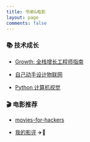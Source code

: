 ```yaml
---
title: 书单&电影
layout: page
comments: false
---
```


### 📚 技术成长
- [Growth: 全栈增长工程师指南](https://www.kancloud.cn/digest/growth-ebook/153856)
<!-- ```java
这是一本指导性的书籍——不要指望从这本书中学到所有的知识点，但是它可以帮你构建你的知识体系。
``` -->
- [自己动手设计物联网](http://ebook.designiot.cn/)
<!-- ```java
一步步搭建物联网系统(教你设计物联网系统)
``` -->
- [Python 计算机视觉](http://yongyuan.name/pcvwithpython/)


### 🎬 电影推荐
- [movies-for-hackers](https://github.com/k4m4/movies-for-hackers)

- [我的影评](http://blog.mindcont.com/2017/10/20/my-movie-review/) ✈️🏰
